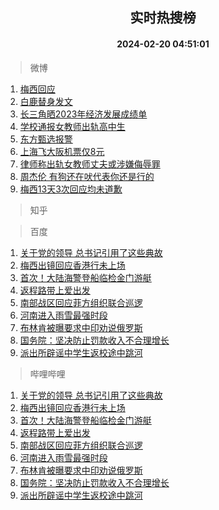 <div align="center"><h2>实时热搜榜</h2><h4>2024-02-20 04:51:01</h4></div>

> 微博  

1. [梅西回应](https://s.weibo.com/weibo?q=%23%E6%A2%85%E8%A5%BF%E5%9B%9E%E5%BA%94%23&t=31&band_rank=1&Refer=top)<br />
2. [白鹿替身发文](https://s.weibo.com/weibo?q=%23%E7%99%BD%E9%B9%BF%E6%9B%BF%E8%BA%AB%E5%8F%91%E6%96%87%23&t=31&band_rank=2&Refer=top)<br />
3. [长三角晒2023年经济发展成绩单](https://s.weibo.com/weibo?q=%23%E9%95%BF%E4%B8%89%E8%A7%92%E6%99%922023%E5%B9%B4%E7%BB%8F%E6%B5%8E%E5%8F%91%E5%B1%95%E6%88%90%E7%BB%A9%E5%8D%95%23&t=31&band_rank=3&Refer=top)<br />
4. [学校通报女教师出轨高中生](https://s.weibo.com/weibo?q=%23%E5%AD%A6%E6%A0%A1%E9%80%9A%E6%8A%A5%E5%A5%B3%E6%95%99%E5%B8%88%E5%87%BA%E8%BD%A8%E9%AB%98%E4%B8%AD%E7%94%9F%23&t=31&band_rank=4&Refer=top)<br />
5. [东方甄选报警](https://s.weibo.com/weibo?q=%23%E4%B8%9C%E6%96%B9%E7%94%84%E9%80%89%E6%8A%A5%E8%AD%A6%23&t=31&band_rank=5&Refer=top)<br />
6. [上海飞大阪机票仅8元](https://s.weibo.com/weibo?q=%23%E4%B8%8A%E6%B5%B7%E9%A3%9E%E5%A4%A7%E9%98%AA%E6%9C%BA%E7%A5%A8%E4%BB%858%E5%85%83%23&t=31&band_rank=6&Refer=top)<br />
7. [律师称出轨女教师丈夫或涉嫌侮辱罪](https://s.weibo.com/weibo?q=%23%E5%BE%8B%E5%B8%88%E7%A7%B0%E5%87%BA%E8%BD%A8%E5%A5%B3%E6%95%99%E5%B8%88%E4%B8%88%E5%A4%AB%E6%88%96%E6%B6%89%E5%AB%8C%E4%BE%AE%E8%BE%B1%E7%BD%AA%23&t=31&band_rank=7&Refer=top)<br />
8. [周杰伦 有狗还在吠代表你还是行的](https://s.weibo.com/weibo?q=%E5%91%A8%E6%9D%B0%E4%BC%A6%20%E6%9C%89%E7%8B%97%E8%BF%98%E5%9C%A8%E5%90%A0%E4%BB%A3%E8%A1%A8%E4%BD%A0%E8%BF%98%E6%98%AF%E8%A1%8C%E7%9A%84&t=31&band_rank=8&Refer=top)<br />
9. [梅西13天3次回应均未道歉](https://s.weibo.com/weibo?q=%23%E6%A2%85%E8%A5%BF13%E5%A4%A93%E6%AC%A1%E5%9B%9E%E5%BA%94%E5%9D%87%E6%9C%AA%E9%81%93%E6%AD%89%23&t=31&band_rank=9&Refer=top)<br />

> 知乎  


> 百度  

1. [关于党的领导 总书记引用了这些典故](https://www.baidu.com/s?wd=%E5%85%B3%E4%BA%8E%E5%85%9A%E7%9A%84%E9%A2%86%E5%AF%BC+%E6%80%BB%E4%B9%A6%E8%AE%B0%E5%BC%95%E7%94%A8%E4%BA%86%E8%BF%99%E4%BA%9B%E5%85%B8%E6%95%85&sa=fyb_news&rsv_dl=fyb_news)<br />
2. [梅西出镜回应香港行未上场](https://www.baidu.com/s?wd=%E6%A2%85%E8%A5%BF%E5%87%BA%E9%95%9C%E5%9B%9E%E5%BA%94%E9%A6%99%E6%B8%AF%E8%A1%8C%E6%9C%AA%E4%B8%8A%E5%9C%BA&sa=fyb_news&rsv_dl=fyb_news)<br />
3. [首次！大陆海警登船临检金门游艇](https://www.baidu.com/s?wd=%E9%A6%96%E6%AC%A1%EF%BC%81%E5%A4%A7%E9%99%86%E6%B5%B7%E8%AD%A6%E7%99%BB%E8%88%B9%E4%B8%B4%E6%A3%80%E9%87%91%E9%97%A8%E6%B8%B8%E8%89%87&sa=fyb_news&rsv_dl=fyb_news)<br />
4. [返程路带上爱出发](https://www.baidu.com/s?wd=%E8%BF%94%E7%A8%8B%E8%B7%AF%E5%B8%A6%E4%B8%8A%E7%88%B1%E5%87%BA%E5%8F%91&sa=fyb_news&rsv_dl=fyb_news)<br />
5. [南部战区回应菲方组织联合巡逻](https://www.baidu.com/s?wd=%E5%8D%97%E9%83%A8%E6%88%98%E5%8C%BA%E5%9B%9E%E5%BA%94%E8%8F%B2%E6%96%B9%E7%BB%84%E7%BB%87%E8%81%94%E5%90%88%E5%B7%A1%E9%80%BB&sa=fyb_news&rsv_dl=fyb_news)<br />
6. [河南进入雨雪最强时段](https://www.baidu.com/s?wd=%E6%B2%B3%E5%8D%97%E8%BF%9B%E5%85%A5%E9%9B%A8%E9%9B%AA%E6%9C%80%E5%BC%BA%E6%97%B6%E6%AE%B5&sa=fyb_news&rsv_dl=fyb_news)<br />
7. [布林肯被曝要求中印劝说俄罗斯](https://www.baidu.com/s?wd=%E5%B8%83%E6%9E%97%E8%82%AF%E8%A2%AB%E6%9B%9D%E8%A6%81%E6%B1%82%E4%B8%AD%E5%8D%B0%E5%8A%9D%E8%AF%B4%E4%BF%84%E7%BD%97%E6%96%AF&sa=fyb_news&rsv_dl=fyb_news)<br />
8. [国务院：坚决防止罚款收入不合理增长](https://www.baidu.com/s?wd=%E5%9B%BD%E5%8A%A1%E9%99%A2%EF%BC%9A%E5%9D%9A%E5%86%B3%E9%98%B2%E6%AD%A2%E7%BD%9A%E6%AC%BE%E6%94%B6%E5%85%A5%E4%B8%8D%E5%90%88%E7%90%86%E5%A2%9E%E9%95%BF&sa=fyb_news&rsv_dl=fyb_news)<br />
9. [派出所辟谣中学生返校途中跳河](https://www.baidu.com/s?wd=%E6%B4%BE%E5%87%BA%E6%89%80%E8%BE%9F%E8%B0%A3%E4%B8%AD%E5%AD%A6%E7%94%9F%E8%BF%94%E6%A0%A1%E9%80%94%E4%B8%AD%E8%B7%B3%E6%B2%B3&sa=fyb_news&rsv_dl=fyb_news)<br />

> 哔哩哔哩  

1. [关于党的领导 总书记引用了这些典故](https://www.baidu.com/s?wd=%E5%85%B3%E4%BA%8E%E5%85%9A%E7%9A%84%E9%A2%86%E5%AF%BC+%E6%80%BB%E4%B9%A6%E8%AE%B0%E5%BC%95%E7%94%A8%E4%BA%86%E8%BF%99%E4%BA%9B%E5%85%B8%E6%95%85&sa=fyb_news&rsv_dl=fyb_news)<br />
2. [梅西出镜回应香港行未上场](https://www.baidu.com/s?wd=%E6%A2%85%E8%A5%BF%E5%87%BA%E9%95%9C%E5%9B%9E%E5%BA%94%E9%A6%99%E6%B8%AF%E8%A1%8C%E6%9C%AA%E4%B8%8A%E5%9C%BA&sa=fyb_news&rsv_dl=fyb_news)<br />
3. [首次！大陆海警登船临检金门游艇](https://www.baidu.com/s?wd=%E9%A6%96%E6%AC%A1%EF%BC%81%E5%A4%A7%E9%99%86%E6%B5%B7%E8%AD%A6%E7%99%BB%E8%88%B9%E4%B8%B4%E6%A3%80%E9%87%91%E9%97%A8%E6%B8%B8%E8%89%87&sa=fyb_news&rsv_dl=fyb_news)<br />
4. [返程路带上爱出发](https://www.baidu.com/s?wd=%E8%BF%94%E7%A8%8B%E8%B7%AF%E5%B8%A6%E4%B8%8A%E7%88%B1%E5%87%BA%E5%8F%91&sa=fyb_news&rsv_dl=fyb_news)<br />
5. [南部战区回应菲方组织联合巡逻](https://www.baidu.com/s?wd=%E5%8D%97%E9%83%A8%E6%88%98%E5%8C%BA%E5%9B%9E%E5%BA%94%E8%8F%B2%E6%96%B9%E7%BB%84%E7%BB%87%E8%81%94%E5%90%88%E5%B7%A1%E9%80%BB&sa=fyb_news&rsv_dl=fyb_news)<br />
6. [河南进入雨雪最强时段](https://www.baidu.com/s?wd=%E6%B2%B3%E5%8D%97%E8%BF%9B%E5%85%A5%E9%9B%A8%E9%9B%AA%E6%9C%80%E5%BC%BA%E6%97%B6%E6%AE%B5&sa=fyb_news&rsv_dl=fyb_news)<br />
7. [布林肯被曝要求中印劝说俄罗斯](https://www.baidu.com/s?wd=%E5%B8%83%E6%9E%97%E8%82%AF%E8%A2%AB%E6%9B%9D%E8%A6%81%E6%B1%82%E4%B8%AD%E5%8D%B0%E5%8A%9D%E8%AF%B4%E4%BF%84%E7%BD%97%E6%96%AF&sa=fyb_news&rsv_dl=fyb_news)<br />
8. [国务院：坚决防止罚款收入不合理增长](https://www.baidu.com/s?wd=%E5%9B%BD%E5%8A%A1%E9%99%A2%EF%BC%9A%E5%9D%9A%E5%86%B3%E9%98%B2%E6%AD%A2%E7%BD%9A%E6%AC%BE%E6%94%B6%E5%85%A5%E4%B8%8D%E5%90%88%E7%90%86%E5%A2%9E%E9%95%BF&sa=fyb_news&rsv_dl=fyb_news)<br />
9. [派出所辟谣中学生返校途中跳河](https://www.baidu.com/s?wd=%E6%B4%BE%E5%87%BA%E6%89%80%E8%BE%9F%E8%B0%A3%E4%B8%AD%E5%AD%A6%E7%94%9F%E8%BF%94%E6%A0%A1%E9%80%94%E4%B8%AD%E8%B7%B3%E6%B2%B3&sa=fyb_news&rsv_dl=fyb_news)<br />
